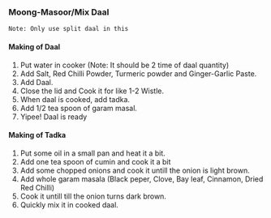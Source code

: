 ### Moong-Masoor/Mix Daal ###

```
Note: Only use split daal in this
```

#### Making of Daal ####
1. Put water in cooker (Note: It should be 2 time of daal quantity)
2. Add Salt, Red Chilli Powder, Turmeric powder and Ginger-Garlic Paste.
3. Add Daal.
4. Close the lid and Cook it for like 1-2 Wistle.
5. When daal is cooked, add tadka.
6. Add 1/2 tea spoon of garam masal.
7. Yipee! Daal is ready

#### Making of Tadka ####
1. Put some oil in a small pan and heat it a bit.
2. Add one tea spoon of cumin and cook it a bit
3. Add some chopped onions and cook it untill the onion is light brown.
4. Add whole garam masala (Black peper, Clove, Bay leaf, Cinnamon, Dried Red Chilli)
5. Cook it untill till the onion turns dark brown.
6. Quickly mix it in cooked daal.